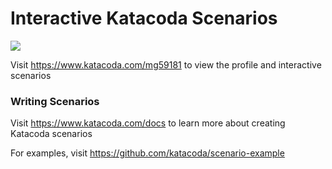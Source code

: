 # Interactive Katacoda Scenarios

[![](http://shields.katacoda.com/katacoda/mg59181/count.svg)](https://www.katacoda.com/mg59181 "Get your profile on Katacoda.com")

Visit https://www.katacoda.com/mg59181 to view the profile and interactive scenarios

### Writing Scenarios
Visit https://www.katacoda.com/docs to learn more about creating Katacoda scenarios

For examples, visit https://github.com/katacoda/scenario-example
